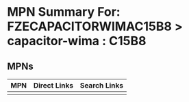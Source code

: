 



# MPN Summary For: FZECAPACITORWIMAC15B8 > capacitor-wima : C15B8

## MPNs
  

|MPN|Direct Links|Search Links|
| :--- | :--- | :--- |
||||
